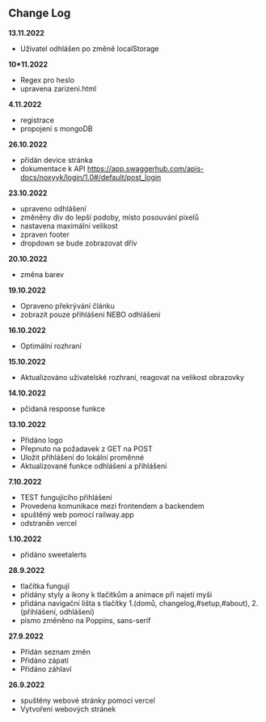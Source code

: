 ## Change Log
**13.11.2022**
* Uživatel odhlášen po změně localStorage


**10*11.2022**
* Regex pro heslo
* upravena zarizeni.html

**4.11.2022**
* registrace
* propojení s mongoDB

**26.10.2022**
* přidán device stránka
* dokumentace k API https://app.swaggerhub.com/apis-docs/noxyyk/login/1.0#/default/post_login

**23.10.2022**
* upraveno odhlášení
* změněny div do lepší podoby, místo posouvání pixelů
* nastavena maximální velikost
* zpraven footer
* dropdown se bude zobrazovat dřív

**20.10.2022**
* změna barev

**19.10.2022**
* Opraveno překrývání článku
* zobrazit pouze přihlášení NEBO odhlášení

**16.10.2022**
* Optimální rozhraní

**15.10.2022**
* Aktualizováno uživatelské rozhraní, reagovat na velikost obrazovky

**14.10.2022**
* pčidaná response funkce

**13.10.2022**
* Přidáno logo
* Přepnuto na požadavek z GET na POST
* Uložit přihlášení do lokální proměnné
* Aktualizované funkce odhlášení a přihlášení

**7.10.2022**
* TEST fungujícího přihlášení
* Provedena komunikace mezi frontendem a backendem
* spuštěný web pomocí railway.app
* odstraněn vercel

**1.10.2022**
* přidáno sweetalerts

**28.9.2022**
* tlačítka fungují
* přidány styly a ikony k tlačítkům a animace při najetí myší
* přidána navigační lišta s tlačítky 1.(domů, changelog,#setup,#about), 2.(přihlášení, odhlášení)
* písmo změněno na Poppins, sans-serif
  
**27.9.2022**
* Přidán seznam změn 
* Přidáno zápatí 
* Přidáno záhlaví

**26.9.2022**
* spuštěny webové stránky pomocí vercel 
* Vytvoření webových stránek